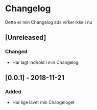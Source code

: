 # Changelog

Dette er min Changelog
ads virker ikke i nu

## [Unreleased]

### Changed

- Har lagt indhold i min Changelog

## [0.0.1] - 2018-11-21

### Added

- Har lige lavet min Changeloget

